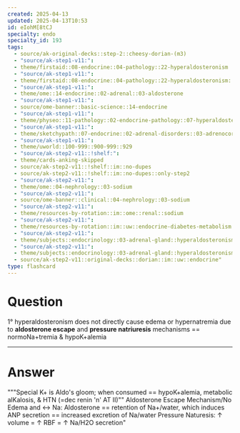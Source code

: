 ```yaml
---
created: 2025-04-13
updated: 2025-04-13T10:53
id: eIohM[8tCJ
specialty: endo
specialty_id: 193
tags:
  - source/ak-original-decks::step-2::cheesy-dorian-(m3)
  - "source/ak-step1-v11:": 
  - theme/firstaid::08-endocrine::04-pathology::22-hyperaldosteronism
  - "source/ak-step1-v11:": 
  - theme/firstaid::08-endocrine::04-pathology::22-hyperaldosteronism::primary-hyperaldosteronism
  - "source/ak-step1-v11:": 
  - theme/ome::14-endocrine::02-adrenal::03-aldosterone
  - "source/ak-step1-v11:": 
  - source/ome-banner::basic-science::14-endocrine
  - "source/ak-step1-v11:": 
  - theme/physeo::11-pathology::02-endocrine-pathology::07-hyperaldosteronism
  - "source/ak-step1-v11:": 
  - theme/sketchypath::07-endocrine::02-adrenal-disorders::03-adrenocortical-hyperfunction:-hyperaldosteronism-&-hypercortisolism
  - "source/ak-step1-v11:": 
  - theme/uworld::100-999::900-999::929
  - "source/ak-step2-v11::!shelf:": 
  - theme/cards-anking-skipped
  - source/ak-step2-v11::!shelf::im::no-dupes
  - source/ak-step2-v11::!shelf::im::no-dupes::only-step2
  - "source/ak-step2-v11:": 
  - theme/ome::04-nephrology::03-sodium
  - "source/ak-step2-v11:": 
  - source/ome-banner::clinical::04-nephrology::03-sodium
  - "source/ak-step2-v11:": 
  - theme/resources-by-rotation::im::ome::renal::sodium
  - "source/ak-step2-v11:": 
  - theme/resources-by-rotation::im::uw::endocrine-diabetes-metabolism::endocrine-diabetes-metabolism-dorian
  - "source/ak-step2-v11:": 
  - theme/subjects::endocrinology::03-adrenal-gland::hyperaldosteronism-conn-syndrome
  - "source/ak-step2-v11:": 
  - theme/subjects::endocrinology::03-adrenal-gland::hyperaldosteronism-conn-syndrome::pathophysiology
  - source/ak-step2-v11::original-decks::dorian::im::uw::endocrine"
type: flashcard
---
```


# Question
1° hyperaldosteronism does not directly cause edema or hypernatremia due to **aldosterone escape** and **pressure natriuresis** mechanisms == normoNa+tremia & hypoK+alemia

---

# Answer
"""Special K+ is Aldo's gloom; when consumed == hypoK+alemia, metabolic alKalosis, & HTN (=dec renin 'n' AT II)""  Aldosterone Escape Mechanism/No Edema and ↔ Na: Aldosterone == retention of Na+/water, which induces ANP secretion == increased excretion of Na/water   Pressure Naturesis: ↑ volume = ↑ RBF = ↑ Na/H2O secretion"